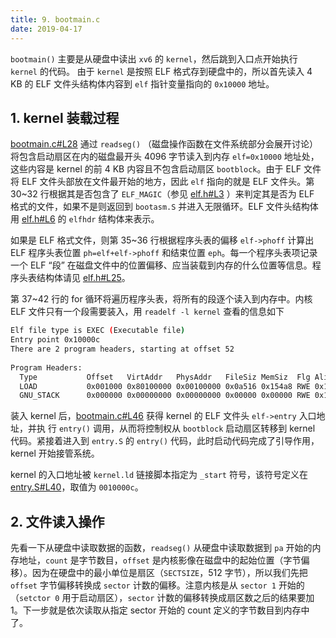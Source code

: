 ```yaml
---
title: 9. bootmain.c
date: 2019-04-17
---
```


`bootmain()` 主要是从硬盘中读出 `xv6` 的 `kernel`，然后跳到入口点开始执行 `kernel` 的代码。 由于 `kernel` 是按照 ELF 格式存到硬盘中的，所以首先读入 4 KB 的 ELF 文件头结构体内容到 `elf` 指针变量指向的 `0x10000` 地址。 

## 1. kernel 装载过程

[bootmain.c#L28](https://github.com/professordeng/xv6-expansion/blob/master/bootmain.c#L28) 通过 `readseg()` （磁盘操作函数在文件系统部分会展开讨论）将包含启动扇区在内的磁盘最开头 4096 字节读入到内存 `elf=0x10000` 地址处，这些内容是 kernel 的前 4 KB 内容且不包含启动扇区 `bootblock`。由于 ELF 文件将 ELF 文件头部放在文件最开始的地方，因此 `elf` 指向的就是 ELF 文件头。第 30~32 行根据其是否包含了 `ELF_MAGIC`（参见 [elf.h#L3](https://github.com/professordeng/xv6-expansion/blob/master/elf.h#L3) ）来判定其是否为 ELF 格式的文件，如果不是则返回到 `bootasm.S` 并进入无限循环。ELF 文件头结构体用 [elf.h#L6](https://github.com/professordeng/xv6-expansion/blob/master/elf.h#L6) 的 `elfhdr` 结构体来表示。

如果是 ELF 格式文件，则第 35~36 行根据程序头表的偏移 `elf->phoff` 计算出 ELF 程序头表位置 `ph=elf+elf->phoff` 和结束位置 `eph`。每一个程序头表项记录一个 ELF “段” 在磁盘文件中的位置偏移、应当装载到内存的什么位置等信息。程序头表结构体请见 [elf.h#L25](https://github.com/professordeng/xv6-expansion/blob/master/elf.h#L25)。 

第 37~42 行的 for 循环将遍历程序头表，将所有的段逐个读入到内存中。内核 ELF 文件只有一个段需要装入，用 `readelf -l kernel` 查看的信息如下

```bash
Elf file type is EXEC (Executable file)
Entry point 0x10000c
There are 2 program headers, starting at offset 52
  
Program Headers:
  Type           Offset   VirtAddr   PhysAddr   FileSiz MemSiz  Flg Align
  LOAD           0x001000 0x80100000 0x00100000 0x0a516 0x154a8 RWE 0x1000
  GNU_STACK      0x000000 0x00000000 0x00000000 0x00000 0x00000 RWE 0x10
```

装入 kernel 后，[bootmain.c#L46](https://github.com/professordeng/xv6-expansion/blob/master/bootmain.c#L46) 获得 kernel 的 ELF 文件头 `elf->entry` 入口地址，并执 行 `entry()` 调用，从而将控制权从 `bootblock` 启动扇区转移到 kernel 代码。紧接着进入到 `entry.S` 的 `entry()` 代码，此时启动代码完成了引导作用，kernel 开始接管系统。

kernel 的入口地址被 `kernel.ld` 链接脚本指定为 `_start` 符号，该符号定义在 [entry.S#L40](https://github.com/professordeng/xv6-expansion/blob/master/entry.S#L40)，取值为 `0010000c`。 

## 2. 文件读入操作

先看一下从硬盘中读取数据的函数，`readseg()` 从硬盘中读取数据到 `pa` 开始的内存地址，`count` 是字节数目，`offset` 是内核影像在磁盘中的起始位置（字节偏移）。因为在硬盘中的最小单位是扇区（`SECTSIZE`，512 字节），所以我们先把 `offset` 字节偏移转换成 `sector` 计数的偏移。注意内核是从 `sector 1` 开始的（`setctor 0` 用于启动扇区），`sector` 计数的偏移转换成扇区数之后的结果要加 1。下一步就是依次读取从指定 sector 开始的 count 定义的字节数目到内存中了。 